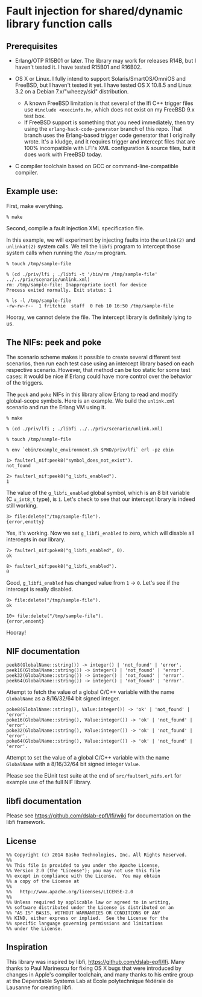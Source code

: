 
# Fault injection for shared/dynamic library function calls

## Prerequisites

* Erlang/OTP R15B01 or later.  The library may work for
  releases R14B, but I haven't tested it.  I have tested R15B01 and
  R16B02.

* OS X or Linux.  I fully intend to support Solaris/SmartOS/OmniOS
  and FreeBSD, but I haven't tested it yet.  I have tested OS X 10.8.5
  and Linux 3.2 on a Debian 7.x/"wheezy/sid" distribution.
    * A known FreeBSD limitation is that several of the lfi C++
      trigger files use `#include <execinfo.h>`, which does not exist
      on my FreeBSD 9.x test box.
    * If FreeBSD support is something that you need immediately, then
      try using the `erlang-hack-code-generator` branch of this repo.
      That branch uses the Erlang-based trigger code generator that
      I originally wrote.  It's a kludge, and it requires trigger
      and intercept files that are 100% incompatible with LFI's XML
      configuration & source files, but it does work with FreeBSD
      today.

* C compiler toolchain based on GCC or command-line-compatible compiler.

## Example use:

First, make everything.

    % make

Second, compile a fault injection XML specification file.

In this example, we will experiment by injecting faults into the
`unlink(2)` and `unlinkat(2)` system calls.  We tell the `libfi`
program to intercept those system calls when running the `/bin/rm`
program.

    % touch /tmp/sample-file
    
    % (cd ./priv/lfi ; ./libfi -t '/bin/rm /tmp/sample-file' ../../priv/scenario/unlink.xml)
    rm: /tmp/sample-file: Inappropriate ioctl for device
    Process exited normally. Exit status: 1
    
    % ls -l /tmp/sample-file
    -rw-rw-r--  1 fritchie  staff  0 Feb 10 16:50 /tmp/sample-file

Hooray, we cannot delete the file.  The intercept library is definitely
lying to us.

## The NIFs: peek and poke

The scenario scheme makes it possible to create several different test
scenarios, then run each test case using an intercept library based on
each respective scenario.  However, that method can be too static for
some test cases: it would be nice if Erlang could have more control
over the behavior of the triggers.

The `peek` and `poke` NIFs in this library allow Erlang to read and
modify global-scope symbols.  Here is an example.  We build the
`unlink.xml` scenario and run the Erlang VM using it.

    % make
    
    % (cd ./priv/lfi ; ./libfi ../../priv/scenario/unlink.xml)
    
    % touch /tmp/sample-file
    
    % env `ebin/example_environment.sh $PWD/priv/lfi` erl -pz ebin

    1> faulterl_nif:peek8("symbol_does_not_exist").
    not_found
    
    2> faulterl_nif:peek8("g_libfi_enabled").
    1

The value of the `g_libfi_enabled` global symbol, which is an 8 bit
variable (C `u_int8_t` type), is `1`.  Let's check to see that our
intercept library is indeed still working.

    3> file:delete("/tmp/sample-file").
    {error,enotty}

Yes, it's working.  Now we set `g_libfi_enabled` to zero, which will
disable all intercepts in our library.

    7> faulterl_nif:poke8("g_libfi_enabled", 0).
    ok
    
    8> faulterl_nif:peek8("g_libfi_enabled").
    0

Good, `g_libfi_enabled` has changed value from `1` -> `0`.  Let's see if
the intercept is really disabled.

    9> file:delete("/tmp/sample-file").
    ok
    
    10> file:delete("/tmp/sample-file").
    {error,enoent}

Hooray!

## NIF documentation

    peek8(GlobalName::string()) -> integer() | 'not_found' | 'error'.
    peek16(GlobalName::string()) -> integer() | 'not_found' | 'error'.
    peek32(GlobalName::string()) -> integer() | 'not_found' | 'error'.
    peek64(GlobalName::string()) -> integer() | 'not_found' | 'error'.

Attempt to fetch the value of a global C/C++ variable with the name
`GlobalName` as a 8/16/32/64 bit signed integer.

    poke8(GlobalName::string(), Value:integer()) -> 'ok' | 'not_found' | 'error'.
    poke16(GlobalName::string(), Value:integer()) -> 'ok' | 'not_found' | 'error'.
    poke32(GlobalName::string(), Value:integer()) -> 'ok' | 'not_found' | 'error'.
    poke64(GlobalName::string(), Value:integer()) -> 'ok' | 'not_found' | 'error'.

Attempt to set the value of a global C/C++ variable with the name
`GlobalName` with a 8/16/32/64 bit signed integer `Value`.

Please see the EUnit test suite at the end of `src/faulterl_nifs.erl`
for example use of the full NIF library.

## libfi documentation

Please see https://github.com/dslab-epfl/lfi/wiki for documentation on
the libfi framework.

## License

    %% Copyright (c) 2014 Basho Technologies, Inc. All Rights Reserved.
    %%
    %% This file is provided to you under the Apache License,
    %% Version 2.0 (the "License"); you may not use this file
    %% except in compliance with the License.  You may obtain
    %% a copy of the License at
    %%
    %%   http://www.apache.org/licenses/LICENSE-2.0
    %%
    %% Unless required by applicable law or agreed to in writing,
    %% software distributed under the License is distributed on an
    %% "AS IS" BASIS, WITHOUT WARRANTIES OR CONDITIONS OF ANY
    %% KIND, either express or implied.  See the License for the
    %% specific language governing permissions and limitations
    %% under the License.

## Inspiration

This library was inspired by libfi, https://github.com/dslab-epfl/lfi.
Many thanks to Paul Marinescu for fixing OS X bugs that were
introduced by changes in Apple's compiler toolchain, and many thanks
to his entire group at the Dependable Systems Lab at Ecole
polytechnique fédérale de Lausanne for creating libfi.

